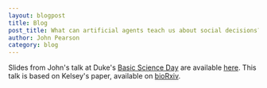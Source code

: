 ```yaml
---
layout: blogpost
title: Blog
post_title: What can artificial agents teach us about social decisions?
author: John Pearson
category: blog
---
```

Slides from John's talk at Duke's [Basic Science Day](https://medschool.duke.edu/research/basic-science-research/basic-science-day) are available [here](https://pearsonlab.github.io/artificial-agents-social-decisions/). This talk is based on Kelsey's paper, available on [bioRxiv](https://www.biorxiv.org/content/early/2018/08/05/385195).
